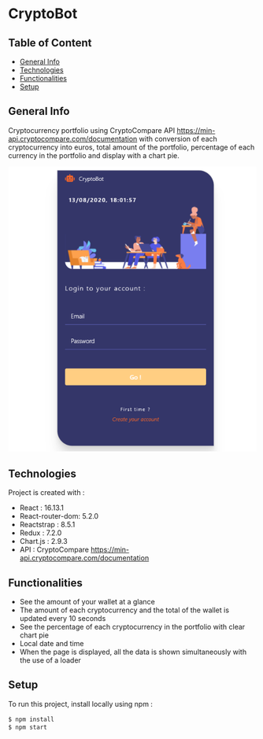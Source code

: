 # CryptoBot

## Table of Content

* [General Info](#general-info)
* [Technologies](#technologies)
* [Functionalities](#functionalities)
* [Setup](#setup)

## General Info

Cryptocurrency portfolio using CryptoCompare API https://min-api.cryptocompare.com/documentation with conversion of each cryptocurrency into euros, total amount of the portfolio, percentage of each currency in the portfolio and display with a chart pie.

![CryptoBot signin page screenshot](/public/capture-login.PNG?raw=true)

## Technologies

Project is created with :

* React : 16.13.1
* React-router-dom: 5.2.0
* Reactstrap : 8.5.1
* Redux : 7.2.0
* Chart.js : 2.9.3
* API : CryptoCompare https://min-api.cryptocompare.com/documentation

## Functionalities

* See the amount of your wallet at a glance
* The amount of each cryptocurrency and the total of the wallet is updated every 10 seconds
* See the percentage of each cryptocurrency in the portfolio with clear chart pie
* Local date and time
* When the page is displayed, all the data is shown simultaneously with the use of a loader
## Setup

To run this project, install locally using npm :

```
$ npm install
$ npm start
```
